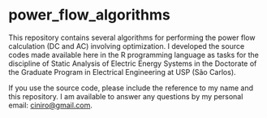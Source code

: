 # power_flow_algorithms
This repository contains several algorithms for performing the power flow calculation (DC and AC) involving optimization. I developed the source codes made available here in the R programming language as tasks for the discipline of Static Analysis of Electric Energy Systems in the Doctorate of the Graduate Program in Electrical Engineering at USP (São Carlos).

If you use the source code, please include the reference to my name and this repository. I am available to answer any questions by my personal email: ciniro@gmail.com.
